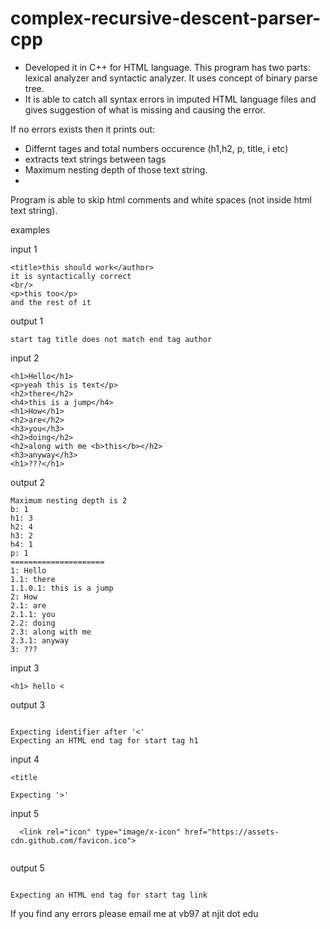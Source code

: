# complex-recursive-descent-parser-cpp

- Developed it in C++ for HTML language. This program has two parts: lexical analyzer and syntactic analyzer. It uses concept of binary parse tree.
- It is able to catch all syntax errors in imputed HTML language files and gives suggestion of what is missing and causing the error.

If no errors exists then it prints out:
- Differnt tages and total numbers occurence (h1,h2, p, title, i etc)
- extracts text strings between tags
- Maximum nesting depth of those text string.
- 

Program is able to skip html comments and white spaces (not inside html text string).


examples

input 1
```
<title>this should work</author>
it is syntactically correct
<br/>
<p>this too</p>
and the rest of it
```


output 1
```
start tag title does not match end tag author
```

input 2
```
<h1>Hello</h1>
<p>yeah this is text</p>
<h2>there</h2>
<h4>this is a jump</h4>
<h1>How</h1>
<h2>are</h2>
<h3>you</h3>
<h2>doing</h2>
<h2>along with me <b>this</b></h2>
<h3>anyway</h3>
<h1>???</h1>
```

output 2
```
Maximum nesting depth is 2
b: 1
h1: 3
h2: 4
h3: 2
h4: 1
p: 1
=====================
1: Hello 
1.1: there 
1.1.0.1: this is a jump 
2: How 
2.1: are 
2.1.1: you 
2.2: doing 
2.3: along with me   
2.3.1: anyway 
3: ??? 
```

input 3
```
<h1> hello <
```

output 3
```

Expecting identifier after '<'
Expecting an HTML end tag for start tag h1

```
input 4
```
<title
```
```
Expecting '>'
```
input 5
```
  <link rel="icon" type="image/x-icon" href="https://assets-cdn.github.com/favicon.ico">
  
```
output 5
```

Expecting an HTML end tag for start tag link
```


If you find any errors please email me at vb97 at njit dot edu
